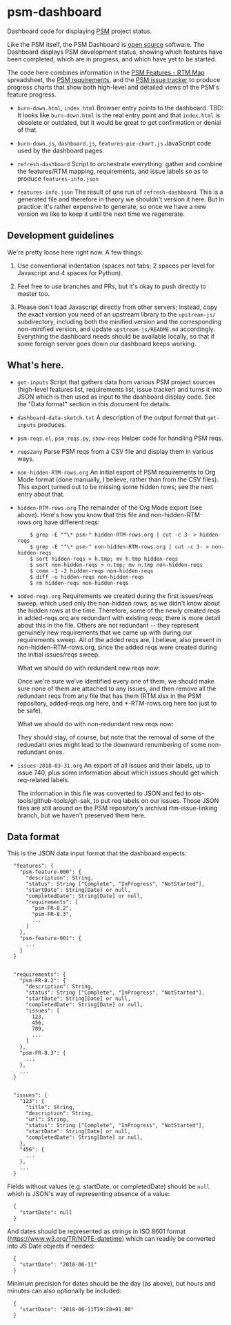 # psm-dashboard

Dashboard code for displaying [PSM](http://projectpsm.org/) project status.

Like the PSM itself, the PSM Dashboard is [open source](LICENSE)
software.  The Dashboard displays PSM development status, showing
which features have been completed, which are in progress, and which
have yet to be started.

The code here combines information in the [PSM Features - RTM
Map](https://docs.google.com/spreadsheets/d/1avMeCIiayaCcx8fDzldo3KEiRHyM2qjjBuCXWKRwyao/edit?usp=sharing)
spreadsheet, the [PSM
requirements](https://github.com/SolutionGuidance/psm/tree/master/requirements]),
and the [PSM issue
tracker](https://github.com/SolutionGuidance/psm/issues/) to produce
progress charts that show both high-level and detailed views of the
PSM's feature progress.

* `burn-down.html`, `index.html`
  Browser entry points to the dashboard.
  TBD: It looks like `burn-down.html` is the real entry point
       and that `index.html` is obsolete or outdated, but it
       would be great to get confirmation or denial of that.

* `burn-down.js`, `dashboard.js`, `features-pie-chart.js`
  JavaScript code used by the dashboard pages.

* `refresh-dashboard`
   Script to orchestrate everything: gather and combine the
   features/RTM mapping, requirements, and issue labels so as to
   produce `features-info.json`

* `features-info.json`
  The result of one run of `refresh-dashboard`.  This is a generated
  file and therefore in theory we shouldn't version it here.  But in
  practice: it's rather expensive to generate, so once we have a new
  version we like to keep it until the next time we regenerate.

## Development guidelines

We're pretty loose here right now.  A few things:

1. Use conventional indentation (spaces not tabs; 2 spaces per level
   for Javascript and 4 spaces for Python).

2. Feel free to use branches and PRs, but it's okay to push directly
   to master too.

3. Please don't load Javascript directly from other servers; instead,
   copy the exact version you need of an upstream library to the
   `upstream-js/` subdirectory, including both the minified version
   and the corresponding non-minified version, and update
   `upstream-js/README.md` accordingly.  Everything the dashboard
   needs should be available locally, so that if some foreign server
   goes down our dashboard keeps working.

## What's here.

* `get-inputs`
  Script that gathers data from various PSM project sources
  (high-level features list, requirements list, issue tracker) and
  turns it into JSON which is then used as input to the dashboard
  display code.  See the "Data format" section in this document for
  details.

* `dashboard-data-sketch.txt`
  A description of the output format that `get-inputs` produces.

* `psm-reqs.el`, `psm_reqs.py`, `show-reqs`
  Helper code for handling PSM reqs.

* `reqs2any`
   Parse PSM reqs from a CSV file and display them in various ways.

* `non-hidden-RTM-rows.org`
  An initial export of PSM requirements to Org Mode format (done manually,
  I believe, rather than from the CSV files).  This export turned out
  to be missing some hidden rows; see the next entry about that.

* `hidden-RTM-rows.org`
  The remainder of the Org Mode export (see above).  Here's how you
  know that this file and non-hidden-RTM-rows.org have different reqs:

          $ grep -E "^\* psm-" hidden-RTM-rows.org | cut -c 3- > hidden-reqs
          $ grep -E "^\* psm-" non-hidden-RTM-rows.org | cut -c 3- > non-hidden-reqs
          $ sort hidden-reqs > h.tmp; mv h.tmp hidden-reqs
          $ sort non-hidden-reqs > n.tmp; mv n.tmp non-hidden-reqs
          $ comm -1 -2 hidden-reqs non-hidden-reqs
          $ diff -u hidden-reqs non-hidden-reqs
          $ rm hidden-reqs non-hidden-reqs

* `added-reqs.org`
  Requirements we created during the first issues/reqs sweep, which
  used only the non-hidden rows, as we didn't know about the hidden
  rows at the time.  Therefore, some of the newly created reqs in
  added-reqs.orq are redundant with existing reqs; there is more
  detail about this in the file.  Others are not redundant -- they
  represent genuinely new requirements that we came up with during
  our requirements sweep.  All of the added reqs are, I believe, also
  present in non-hidden-RTM-rows.org, since the added reqs were
  created during the initial issues/reqs sweep.

  What we should do with redundant new reqs now:

  Once we're sure we've identified every one of them, we should make
  sure none of them are attached to any issues, and then remove all
  the redundant reqs from any file that has them (RTM.xlsx in the PSM
  repository, added-reqs.org here, and *-RTM-rows.org here too just to
  be safe).

  What we should do with non-redundant new reqs now:

  They should stay, of course, but note that the removal of some of
  the redundant ones might lead to the downward renumbering of some
  non-redundant ones.

* `issues-2018-03-31.org`
  An export of all issues and their labels, up to issue 740, plus some
  information about which issues should get which req-related labels.

  The information in this file was converted to JSON and fed to
  ots-tools/github-tools/gh-sak, to put req labels on our issues.
  Those JSON files are still around on the PSM repository's archival
  rtm-issue-linking branch, but we haven't preserved them here.

## Data format

This is the JSON data input format that the dashboard expects:

      "features": {
        "psm-feature-000": {
          "description": String,
          "status": String ["Complete", "InProgress", "NotStarted"],
          "startDate": String[Date] or null,
          "completedDate": String[Date] or null,
          "requirements": [
            "psm-FR-8.2", 
            "psm-FR-8.3", 
            ...
          ]
        },
        "psm-feature-001": {
          ...
        }
      }
      

      "requirements": {
        "psm-FR-8.2": {
          "description": String,
          "status": String ["Complete", "InProgress", "NotStarted"],
          "startDate": String[Date] or null,
          "completedDate": String[Date] or null,
          "issues": [
            123,
            456,
            789,
            ...
          ]
        },
        "psm-FR-8.3": {
          ...
        },
        ...
      }


      "issues": {
        "123": {
          "title": String,
          "description": String,
          "url": String,
          "status": String ["Complete", "InProgress", "NotStarted"],
          "startDate": String[Date] or null,
          "completedDate": String[Date] or null,
        },
        "456": {
          ...
        },
        ...
      }

Fields without values (e.g. startDate, or completedDate) should be
`null` which is JSON's way of representing absence of a value:

      {
        "startDate": null
      }

And dates should be represented as strings in ISO 8601 format
(https://www.w3.org/TR/NOTE-datetime) which can readily be converted into JS
Date objects if needed:

      {
        "startDate": "2018-06-11"
      }

Minimum precision for dates should be the day (as above), but hours and minutes
can also optionally be included:

      {
        "startDate": "2018-06-11T19:20+01:00"
      }
